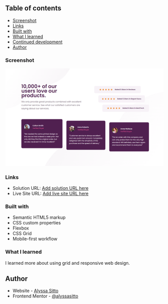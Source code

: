 ## Table of contents

- [Screenshot](#screenshot)
- [Links](#links)
- [Built with](#built-with)
- [What I learned](#what-i-learned)
- [Continued development](#continued-development)
- [Author](#author)

### Screenshot

![](/images/socialproof-sc.png)

### Links

- Solution URL: [Add solution URL here](https://github.com/alyssasitto/Social-Proof-Project)
- Live Site URL: [Add live site URL here](https://your-live-site-url.com)

### Built with

- Semantic HTML5 markup
- CSS custom properties
- Flexbox
- CSS Grid
- Mobile-first workflow

### What I learned

I learned more about using grid and responsive web design.

## Author

- Website - [Alyssa Sitto](https://social-proof-81e064.netlify.app/)
- Frontend Mentor - [@alyssasitto](https://www.frontendmentor.io/profile/alyssasitto)

